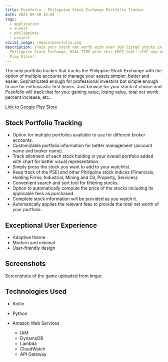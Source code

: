 ```yaml
---
title: Pesofolio - Philippine Stock Exchange Portfolio Tracker
date: 2021-09-30 15:04
tags:
  - application
  - invest
  - philippines
  - project
social_image: /media/pesofolio.png
description: Track your stock net worth with over 300 listed stocks in the
  Philippine Stock Exchange, REAL TIME with this FREE tool! LIVE now on Google
  Play Store!
---
```

The only portfolio tracker that tracks the Philippine Stock Exchange with the option of multiple accounts to manage your assets simpler, better and easier. Sophisticated enough for professional investors but simple enough to use for enthusiastic first timers. Just browse for your stock of choice and Pesofolio will track that for you: gaining value, losing value, total net worth, percent increase, etc..

[Link to Google Play Store](https://play.google.com/store/apps/details?id=com.galoreentertainment.pesofolio)

## Stock Portfolio Tracking

* Option for multiple portfolios available to use for different broker accounts.
* Customizable portfolio information for better management (account name and broker name).
* Track allotment of each stock holding in your overall portfolio added with chart for better visual representation.
* Simply press the stock you want to add to your watchlist.
* Keep track of the PSEI and other Philippine stock indices (Financials, Holding Firms, Industrial, Mining and Oil, Property, Services).
* Convenient search and sort tool for filtering stocks.
* Option to automatically compute the price of the stocks including its applicable fees as purchased.
* Complete stock information will be provided as you watch it. 
* Automatically applies the relevant fees to provide the total net worth of your portfolio.

## Exceptional User Experience

* Adaptive theme
* Modern and minimal
* User-friendly design

## Screenshots

Screenshots of the game uploaded from Imgur.

<blockquote class="imgur-embed-pub" lang="en" data-id="a/RV2Mpka"><a href="//imgur.com/a/RV2Mpka"></a></blockquote><script async src="//s.imgur.com/min/embed.js" charset="utf-8"></script>

## Technologies Used

* Kotlin
* Python
* Amazon Web Services 

  * IAM
  * DynamoDB
  * Lambda
  * CloudWatch
  * API Gateway